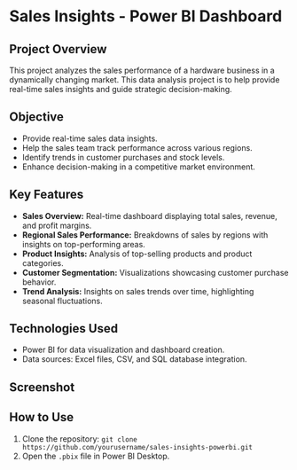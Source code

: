 # Sales Insights - Power BI Dashboard

## Project Overview
This project analyzes the sales performance of a hardware business in a dynamically changing market. This data analysis project is to help provide real-time sales insights and guide strategic decision-making.

## Objective
- Provide real-time sales data insights.
- Help the sales team track performance across various regions.
- Identify trends in customer purchases and stock levels.
- Enhance decision-making in a competitive market environment.

## Key Features
- **Sales Overview:** Real-time dashboard displaying total sales, revenue, and profit margins.
- **Regional Sales Performance:** Breakdowns of sales by regions with insights on top-performing areas.
- **Product Insights:** Analysis of top-selling products and product categories.
- **Customer Segmentation:** Visualizations showcasing customer purchase behavior.
- **Trend Analysis:** Insights on sales trends over time, highlighting seasonal fluctuations.

## Technologies Used
- Power BI for data visualization and dashboard creation.
- Data sources: Excel files, CSV, and SQL database integration.

## Screenshot


## How to Use
1. Clone the repository: `git clone https://github.com/yourusername/sales-insights-powerbi.git`
2. Open the `.pbix` file in Power BI Desktop.
